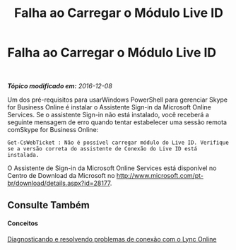 ﻿---
title: Falha ao Carregar o Módulo Live ID
TOCTitle: Falha ao Carregar o Módulo Live ID
ms:assetid: 663a5507-0276-4b22-a98f-c1b82b0c91a2
ms:mtpsurl: https://technet.microsoft.com/pt-br/library/Dn362793(v=OCS.15)
ms:contentKeyID: 56270401
ms.date: 06/02/2017
mtps_version: v=OCS.15
ms.translationtype: HT
---

# Falha ao Carregar o Módulo Live ID

 

_**Tópico modificado em:** 2016-12-08_

Um dos pré-requisitos para usarWindows PowerShell para gerenciar Skype for Business Online é instalar o Assistente Sign-in da Microsoft Online Services. Se o assistente Sign-in não está instalado, você receberá a seguinte mensagem de erro quando tentar estabelecer uma sessão remota comSkype for Business Online:

    Get-CsWebTicket : Não é possível carregar módulo do Live ID. Verifique se a versão correta do assistente de Conexão do Live ID está instalada.

O Assistente de Sign-in da Microsoft Online Services está disponível no Centro de Download da Microsoft no <http://www.microsoft.com/pt-br/download/details.aspx?id=28177>.

## Consulte Também

#### Conceitos

[Diagnosticando e resolvendo problemas de conexão com o Lync Online](diagnosing-and-resolving-connection-problems-with-skype-for-business-online.md)

